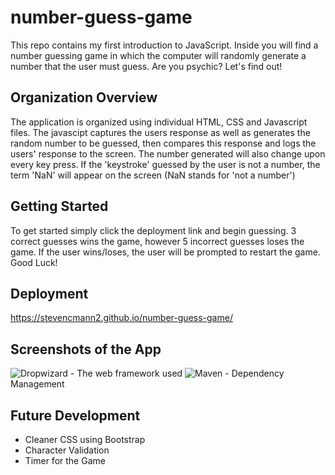 # number-guess-game

This repo contains my first introduction to JavaScript. Inside you will find a number guessing game in which the computer will randomly generate a number that the user must guess. Are you psychic? Let's find out!

## Organization Overview  

The application is organized using individual HTML, CSS and Javascript files. The javascipt captures the users response as well as generates the random number to be guessed, then compares this response and logs the users' response to the screen. The number generated will also change upon every key press. If the 'keystroke' guessed by the user is not a number, the term 'NaN' will appear on the screen (NaN stands for 'not a number')


## Getting Started

To get started simply click the deployment link and begin guessing. 3 correct guesses wins the game, however 5 incorrect guesses loses the game. If the user wins/loses, the user will be prompted to restart the game. Good Luck!


## Deployment

https://stevencmann2.github.io/number-guess-game/

## Screenshots of the App

![Dropwizard](http://www.dropwizard.io/1.0.2/docs/) - The web framework used
![Maven](https://maven.apache.org/) - Dependency Management



## Future Development 

* Cleaner CSS using Bootstrap
* Character Validation
* Timer for the Game
